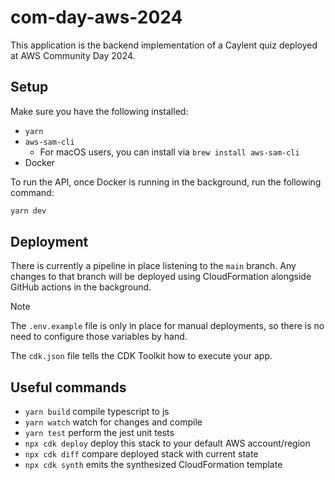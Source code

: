 # com-day-aws-2024

This application is the backend implementation of a Caylent quiz deployed at AWS Community Day 2024. 

## Setup

Make sure you have the following installed:
- `yarn`
- `aws-sam-cli` 
  - For macOS users, you can install via `brew install aws-sam-cli`
- Docker

To run the API, once Docker is running in the background, run the following command:

```bash
yarn dev
```

## Deployment
There is currently a pipeline in place listening to the `main` branch. Any changes to that branch will be deployed using CloudFormation alongside GitHub actions in the background.

> [!NOTE]  
> The `.env.example` file is only in place for manual deployments, so there is no need to configure those variables by hand.

The `cdk.json` file tells the CDK Toolkit how to execute your app.

## Useful commands

* `yarn build`   compile typescript to js
* `yarn watch`   watch for changes and compile
* `yarn test`    perform the jest unit tests
* `npx cdk deploy`  deploy this stack to your default AWS account/region
* `npx cdk diff`    compare deployed stack with current state
* `npx cdk synth`   emits the synthesized CloudFormation template
